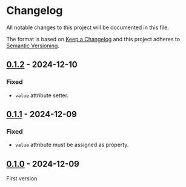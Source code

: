 # Changelog
All notable changes to this project will be documented in this file.

The format is based on [Keep a Changelog](https://keepachangelog.com/) and this
project adheres to [Semantic Versioning](https://semver.org/).

## [0.1.2] - 2024-12-10
### Fixed
- `value` attribute setter.

## [0.1.1] - 2024-12-09
### Fixed
- `value` attribute must be assigned as property.

## [0.1.0] - 2024-12-09
First version

[0.1.2]: https://github.com/oscarotero/dom/compare/v0.1.1...v0.1.2
[0.1.1]: https://github.com/oscarotero/dom/compare/v0.1.0...v0.1.1
[0.1.0]: https://github.com/oscarotero/dom/releases/tag/v0.1.0
